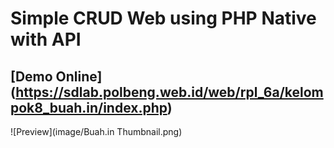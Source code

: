 # Simple CRUD Web using PHP Native with API

## [Demo Online] (https://sdlab.polbeng.web.id/web/rpl_6a/kelompok8_buah.in/index.php)

![Preview](image/Buah.in Thumbnail.png)
